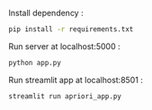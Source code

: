 Install dependency :

   ```bash
   pip install -r requirements.txt
   ```

Run server at localhost:5000 :

   ```bash
   python app.py
   ```

Run streamlit app at localhost:8501 :

   ```bash
   streamlit run apriori_app.py
   ```
